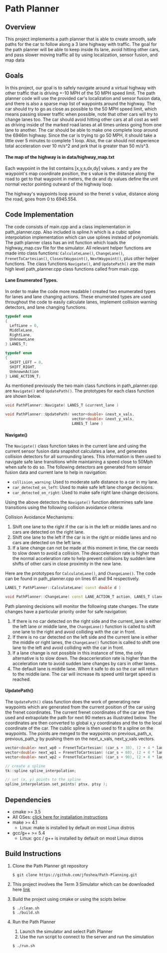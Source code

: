 # Path Planner

## Overview 
This project implements a path planner that is able to create smooth, safe paths for the car to follow along a 3 lane highway with traffic. The goal for the path planner will be able to keep inside its lane, avoid hitting other cars, and pass slower moving traffic all by using localization, sensor fusion, and map data

## Goals

In this project, our goal is to safely navigate around a virtual highway with other traffic that is driving +-10 MPH of the 50 MPH speed limit. The path planner code will use the provided car's localization and sensor fusion data, and there is also a sparse map list of waypoints around the highway. The car should try to go as close as possible to the 50 MPH speed limit, which means passing slower traffic when possible, note that other cars will try to change lanes too. The car should avoid hitting other cars at all cost as well as driving inside of the marked road lanes at all times unless going from one lane to another. The car should be able to make one complete loop around the 6946m highway. Since the car is trying to go 50 MPH, it should take a little over 5 minutes to complete 1 loop. Also, the car should not experience total acceleration over 10 m/s^2 and jerk that is greater than 50 m/s^3.

#### The map of the highway is in data/highway_map.txt

Each waypoint in the list contains [x,y,s,dx,dy] values. x and y are the waypoint's map coordinate position, the s value is the distance along the road to get to that waypoint in meters, the dx and dy values define the unit normal vector pointing outward of the highway loop.

The highway's waypoints loop around so the frenet s value, distance along the road, goes from 0 to 6945.554.

## Code Implementation
The code consists of main.cpp and a class implementation in path_planner.cpp.  Also included is spline.h which is a cubic spline interpolation implementation which can use splines instead of polynomials. The path planner class has an init function which loads the highway_map.csv file for the simulator. All relevant helper functions are made into class functions: `CalculateLane()`, `ChangeLane()`, `FrenetToCartesian()`, `ClosestWaypoint()`,  `NextWaypoint()`, plus other helper functions. The class functions `Navigate()`, and `UpdatePath()` are the main high level path_planner.cpp class functions called from main.cpp.

#### Lane Enumerated Types.
In order to make the code more readable I created two enumerated types for lanes and lane changing actions. These enumerated types are used throughout the code to easily calculate lanes, implement collision warning detectors, and lane changing functions.

```C++
typedef enum
{ 
  LeftLane = 0, 
  MiddleLane, 
  RightLane, 
  UnknownLane 
} LANES_T;
```
```C++
typedef enum
{ 
  SHIFT_LEFT = 0, 
  SHIFT_RIGHT, 
  UnknownAction
} LANE_ACTION_T;
```

As mentioned previously the two main class functions in path_planner.cpp are `Navigate()` and `UpdatePath()`. The prototypes for each class function are shown below.

```C++
void PathPlanner::Navigate( LANES_T &current_lane )
```
```C++
void PathPlanner::UpdatePath( vector<double> &next_x_vals,
                              vector<double> &next_y_vals,
                              LANES_T lane )
```

#### Navigate()

The `Navigate()` class function takes in the current lane and using the current sensor fusion data snapshot calculates a lane, and generates collision detectors for all surrounding lanes. This information is then used to navigate safe lane transitions while maintaining a speed close to 50Mph when safe to do so. The following detectors are generated from sensor fusion data and current lane to help in navigation:

* `collision_warning`: Used to moderate safe distance to a car in my lane.
* `car_detected_on_left`: Used to make safe left lane change decisions.
* `car_detected_on_right`: Used to make safe right lane change decisions.

Using the above detectors the `Navigate()` function determines safe lane transitions using the following collision avoidance criteria:

Collision Avoidance Mechanisms: 
1. Shift one lane to the right if the car is in the left or middle lanes and no cars are detected on the right lane.
2. Shift one lane to the left if the car is in the right or middle lanes and no cars are detected on the left lane.
3. If a lane change can not be made at this moment in time, the car needs to slow down to avoid a collision. The deacceleration rate is higher than the normal acceleration rate to help prevent collisions by sudden lane shifts of other cars in close proximity in the new lane.

Here are the prototypes for `CalculateLane()`, and `ChangeLane()`. The code can be found in path_planner.cpp on lines 61 and 94 respectively.

```C++
LANES_T PathPlanner::CalculateLane( const double d )
```
```C++
void PathPlanner::ChangeLane( const LANE_ACTION_T action, LANES_T &lane )
```
Path planning decisions will monitor the following state changes. The state changes have a particular priority order for safe navigation:

1. If there is no car detected on the right side and the current_lane is either the left lane or middle lane, the `ChangeLane()` function is called to shift one lane to the right and avoid colliding with the car in front.
2. If there is no car detected on the left side and the current lane is either the middle or right lanes, the `ChangeLane()` function is called to shift one lane to the left and avoid colliding with the car in front.
3. If a lane change is not possible in this instance of time, the only alternative is to slow down. The deaccerleration rate is higher than the acceleration rate to avoid sudden lane changes by cars in other lanes.
4. The default lane is middle lane. When it safe to do so the car will return to the middle lane. The car will increase its speed until target speed is reached.



#### UpdatePath()
The `UpdatePath()` class function does the work of generating new waypoints which are generated from the current position of the car using the frenet coordinates. The current frenet coordinates of the car are then used and extrapolate the path for next 90 meters as illustrated below. The coordinates are then converted to global x,y coordinates and the to the local coordinate of the car. The cublic spline is then used to fit a spline on the waypoints. The points are merged to the waypoints on previous_path_x, previous_path_y by pushing them on the next_x_vals, next_y_vals vectors.

```C++
vector<double> next_wp0 = FrenetToCartesian( (car_s + 30), (2 + 4 * lane) );
vector<double> next_wp1 = FrenetToCartesian( (car_s + 60), (2 + 4 * lane) );
vector<double> next_wp2 = FrenetToCartesian( (car_s + 90), (2 + 4 * lane) );
```

```C++
// create a spline
tk::spline spline_interpolation;

// set (x, y) points to the spline
spline_interpolation.set_points( ptsx, ptsy );
```

## Dependencies

* cmake >= 3.5
 * All OSes: [click here for installation instructions](https://cmake.org/install/)
* make >= 4.1
  * Linux: make is installed by default on most Linux distros
* gcc/g++ >= 5.4
  * Linux: gcc / g++ is installed by default on most Linux distros

## Build Instructions 
1. Clone the Path Planner git repository
    ```  
    $ git clone https://github.com/jfoshea/Path-Planning.git
    ```
2. This project involves the Term 3 Simulator which can be downloaded here [link](https://github.com/udacity/self-driving-car-sim/releases/tag/T3_v1.2)

3. Build the project using cmake or using the scipts below 
    ```  
    $ ./clean.sh 
    $ ./build.sh 
    ```

4. Run the Path Planner
    1. Launch the simulator and select Path Planner 
    2. Use the run script to connect to the server and run the simulation 
    ```  
    $ ./run.sh
    ```
